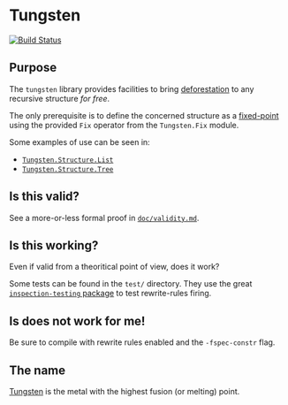 # Tungsten
[![Build Status](https://travis-ci.com/nobrakal/tungsten.svg?branch=master)](https://travis-ci.com/nobrakal/tungsten)

## Purpose

The `tungsten` library provides facilities to bring [deforestation](https://en.wikipedia.org/wiki/Deforestation_(computer_science)) to any recursive structure _for free_.

The only prerequisite is to define the concerned structure as a [fixed-point](https://en.wikipedia.org/wiki/Fixed_point_(mathematics)) using the provided `Fix` operator from the `Tungsten.Fix` module.

Some examples of use can be seen in:

* [`Tungsten.Structure.List`](src/Tungsten/Structure/List.hs)
* [`Tungsten.Structure.Tree`](src/Tungsten/Structure/Tree.hs)

## Is this valid?

See a more-or-less formal proof in [`doc/validity.md`](doc/validity.md).

## Is this working?

Even if valid from a theoritical point of view, does it work?

Some tests can be found in the `test/` directory. They use the great [`inspection-testing` package](http://hackage.haskell.org/package/inspection-testing) to test rewrite-rules firing.

## Is does not work for me!

Be sure to compile with rewrite rules enabled and the `-fspec-constr` flag.

## The name

[Tungsten](https://en.wikipedia.org/wiki/Tungsten) is the metal with the highest fusion (or melting) point.
